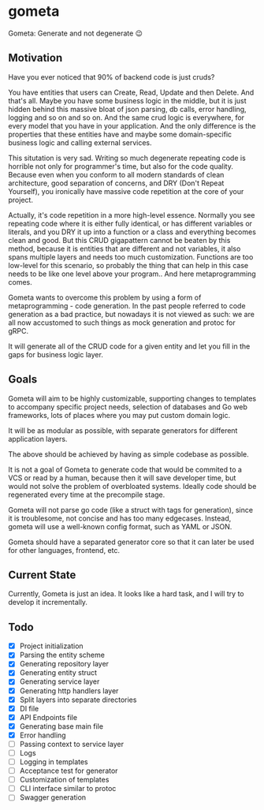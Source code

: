 # gometa
Gometa: Generate and not degenerate 😉

## Motivation 

Have you ever noticed that 90% of backend code is just cruds? 

You have entities that users can Create, Read, Update and then Delete. And that's all. Maybe you have some business logic in the middle, but it is just hidden behind this massive bloat of json parsing, db calls, error handling, logging and so on and so on. And the same crud logic is everywhere, for every model that you have in your application. And the only difference is the properties that these entities have and maybe some domain-specific business logic and calling external services.

This situtation is very sad. Writing so much degenerate repeating code is horrible not only for programmer's time, but also for the code quality. Because even when you conform to all modern standards of clean architecture, good separation of concerns, and DRY (Don't Repeat Yourself), you ironically have massive code repetition at the core of your project. 

Actually, it's code repetition in a more high-level essence. Normally you see repeating code where it is either fully identical, or has different variables or literals, and you DRY it up into a function or a class and everything becomes clean and good. But this CRUD gigapattern cannot be beaten by this method, because it is entities that are different and not variables, it also spans multiple layers and needs too much customization. Functions are too low-level for this scenario, so probably the thing that can help in this case needs to be like one level above your program.. And here metaprogramming comes. 

Gometa wants to overcome this problem by using a form of metaprogramming - code generation. In the past people referred to code generation as a bad practice, but nowadays it is not viewed as such: we are all now accustomed to such things as mock generation and protoc for gRPC.  

It will generate all of the CRUD code for a given entity and let you fill in the gaps for business logic layer. 

## Goals 

Gometa will aim to be highly customizable, supporting changes to templates to accompany specific project needs, selection of databases and Go web frameworks, lots of places where you may put custom domain logic. 

It will be as modular as possible, with separate generators for different application layers. 

The above should be achieved by having as simple codebase as possible. 

It is not a goal of Gometa to generate code that would be commited to a VCS or read by a human, because then it will save developer time, but would not solve the problem of overbloated systems. Ideally code should be regenerated every time at the precompile stage.   

Gometa will not parse go code (like a struct with tags for generation), since it is troublesome, not concise and has too many edgecases. Instead, gometa will use a well-known config format, such as YAML or JSON. 

Gometa should have a separated generator core so that it can later be used for other languages, frontend, etc. 

## Current State 

Currently, Gometa is just an idea. It looks like a hard task, and I will try to develop it incrementally. 

## Todo 

- [x] Project initialization
- [x] Parsing the entity scheme
- [x] Generating repository layer
- [x] Generating entity struct
- [x] Generating service layer 
- [x] Generating http handlers layer
- [x] Split layers into separate directories
- [x] DI file 
- [x] API Endpoints file
- [x] Generating base main file
- [x] Error handling
- [ ] Passing context to service layer
- [ ] Logs
- [ ] Logging in templates
- [ ] Acceptance test for generator
- [ ] Customization of templates
- [ ] CLI interface similar to protoc
- [ ] Swagger generation
